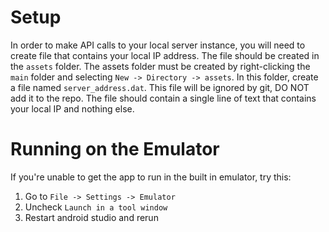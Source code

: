 # Setup

In order to make API calls to your local server instance, you will need to create file that contains your local IP 
address. The file should be created in the `assets` folder. The assets folder must be created by right-clicking the 
`main` folder and selecting `New -> Directory -> assets`. In this folder, create a file named `server_address.dat`. 
This file will be ignored by git, DO NOT add it to the repo. The file should contain a single line of text that 
contains your local IP and nothing else.

# Running on the Emulator

If you're unable to get the app to run in the built in emulator, try this:

1. Go to `File -> Settings -> Emulator`
2. Uncheck `Launch in a tool window`
3. Restart android studio and rerun
